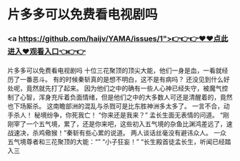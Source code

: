 # 片多多可以免费看电视剧吗

### <a https://github.com/haijv/YAMA/issues/1">👉👉👉♥♥点此进入♥观看入口👈👉👉</a>

片多多可以免费看电视剧吗
十位三花聚顶的顶尖大能，他们一身是血，一看就经历了一番恶斗。
    有的时候秦斩真的是想不明白，这不是有病吗？
    还没见到什么好处呢，竟然就先打了起来。
    因为他们之中的确有一些人心神已经失守，被魔气控制了心智，浑身充斥着负面情绪，但是他们之中的大多数人可还是清醒着的，竟然也下场厮杀。
    这南瞻部洲的混乱与杀戮可是比东胜神洲多太多了。
    一言不合，动手杀人！
    秘境纷争，你死我亡！
    “你来还是我来？”
    孟长生面无表情的问道。
    “刚刚宰了一个五气境，累了，还是你来吧，这些初入五气境的杂鱼比渊鸿差远了，速战速决，杀鸡儆猴！”秦斩有些心累的说道。
    两人谈话丝毫没有避讳众人。
    一众五气境尊者和三花聚顶的大能：“”
    “小子狂妄！”
    “长生殿首徒孟长生，听闻已经踏入三
